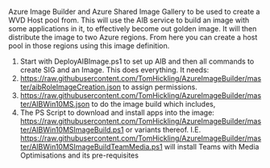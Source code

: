 Azure Image Builder and Azure Shared Image Gallery to be used to create a WVD Host pool from.
This will use the AIB service to build an image with some applications in it, to effectively become out golden image. It will then distribute the image to two Azure regions. From here you can create a host pool in those regions using this image definition.

1. Start with DeployAIBImage.ps1 to set up AIB and then all commands to create SIG and an Image. 
This does everything. It needs:
2. https://raw.githubusercontent.com/TomHickling/AzureImageBuilder/master/aibRoleImageCreation.json to assign permissions.
3. https://raw.githubusercontent.com/TomHickling/AzureImageBuilder/master/AIBWin10MS.json to do the image build which includes,
4. The PS Script to download and install apps into the image: https://raw.githubusercontent.com/TomHickling/AzureImageBuilder/master/AIBWin10MSImageBuild.ps1 or variants thereof. I.E. https://raw.githubusercontent.com/TomHickling/AzureImageBuilder/master/AIBWin10MSImageBuildTeamMedia.ps1 will install Teams with Media Optimisations and its pre-requisites
